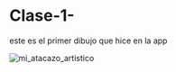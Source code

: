 # Clase-1-

este es el primer dibujo que hice en la app

![mi_atacazo_artistico](https://user-images.githubusercontent.com/101229924/157473651-72081900-a60d-41cf-8327-2725e7699385.jpg)
